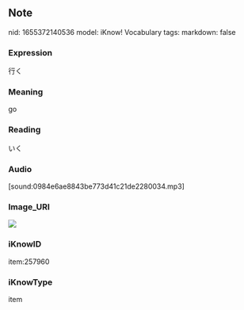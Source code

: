 ## Note
nid: 1655372140536
model: iKnow! Vocabulary
tags: 
markdown: false

### Expression
行く

### Meaning
go

### Reading
いく

### Audio
[sound:0984e6ae8843be773d41c21de2280034.mp3]

### Image_URI
<img src="77896c36f898c6246b3e500e51565f64.jpg">

### iKnowID
item:257960

### iKnowType
item

